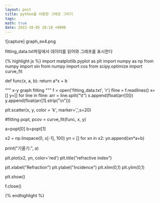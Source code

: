 ```yaml
---
layout: post
title: python을 이용한 그래프 그리기
tags: 
math: true
date: 2022-10-05 10:18 +0800
---
```


![capture] graph_ex4.png

fitting_data.txt파일에서 데이터를 읽어와 그래프를 표시한다

{% highlight js %}
import matplotlib.pyplot as plt
import numpy as np
from numpy import sin
from numpy import cos
from scipy.optimize import curve_fit

def func(x, a, b):
    return a*x + b

""" x-y graph fitting """
f = open('fitting_data.txt', 'r')
fline = f.readlines()
x=[]
y=[]
for line in fline:
    arr = line.split("\t")
    x.append(float(arr[0]))
    y.append(float(arr[1].strip("\n")))
    
plt.scatter(x, y, color = 'k', marker=',',s=20)


#fitting
popt, pcov = curve_fit(func, x, y)

a=popt[0]
b=popt[1]

x2 = np.linspace(0, x[-1], 100)
yn = []
for xn in x2:
    yn.append(xn*a+b)

print("기울기:", a)


plt.plot(x2, yn, color='red')
plt.title("refractive index")

plt.xlabel("Refraction")
plt.ylabel("Incidence")
plt.xlim(0,1)
plt.ylim(0,1)

plt.show()


f.close()

{% endhighlight %}
